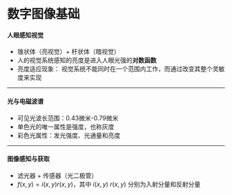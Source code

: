 # 数字图像基础
#### 人眼感知视觉
* 锥状体（亮视觉）+ 杆状体（暗视觉）
* 人的视觉系统感知的亮度是进入人眼光强的**对数函数**
* 亮度适应现象： 视觉系统不能同时在一个范围内工作，而通过改变其整个灵敏度来实现
---

#### 光与电磁波谱
* 可见光波长范围：0.43微米-0.79微米
* 单色光的唯一属性是强度，也称灰度
* 彩色光属性：发光强度、光通量和亮度
---

#### 图像感知与获取
* 滤光器 + 传感器（光二极管）
* $f(x, y) = i(x, y) r(x, y)$，其中 $i(x, y)$ $r(x, y)$ 分别为入射分量和反射分量
